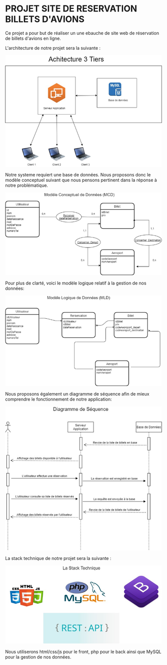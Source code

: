PROJET SITE DE RESERVATION BILLETS D'AVIONS
==

Ce projet a pour but de réaliser un une ebauche de site web de réservation de billets d'avions en ligne.

L'architecture de notre projet sera la suivante :

![title](images/archi.jpg)

Notre systeme requiert une base de données. Nous proposons donc le modèle conceptuel suivant que nous pensons pertinent dans la réponse à notre problématique.

![title](images/modelDonnees.png)

Pour plus de clarté, voici le modèle logique relatif à la gestion de nos données:

![title](images/modelLogic.png)

Nous proposons également un diagramme de séquence afin de mieux comprendre le fonctionnement de notre application:

![title](images/sequence-diagrame.jpg)

La stack technique de notre projet sera la suivante : 

![title](images/stack-technique.jpg)

Nous utiliserons html/css/js pour le front, php pour le back ainsi que MySQL pour la gestion de nos données.
